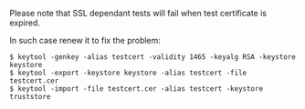 Please note that SSL dependant tests will fail when test certificate is expired. 

In such case renew it to fix the problem:

```
$ keytool -genkey -alias testcert -validity 1465 -keyalg RSA -keystore keystore
$ keytool -export -keystore keystore -alias testcert -file testcert.cer
$ keytool -import -file testcert.cer -alias testcert -keystore truststore
```

